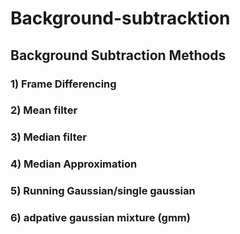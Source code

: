 # Background-subtracktion
## Background Subtraction Methods
### 1) Frame Differencing
### 2) Mean filter
### 3) Median filter
### 4) Median Approximation
### 5) Running Gaussian/single gaussian
### 6) adpative gaussian mixture (gmm)
